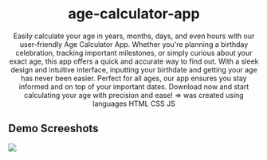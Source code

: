<h1 align="center">age-calculator-app</h1>
<p align="center">Easily calculate your age in years, months, days, and even hours with our user-friendly Age Calculator App. Whether you're planning a birthday celebration, tracking important milestones, or simply curious about your exact age, this app offers a quick and accurate way to find out. With a sleek design and intuitive interface, inputting your birthdate and getting your age has never been easier. Perfect for all ages, our app ensures you stay informed and on top of your important dates. Download now and start calculating your age with precision and ease! => was created using languages HTML CSS JS</p>

<h2>Demo Screeshots</h2>
<img src="https://github.com/the-artist-web/age-calculator-app/assets/162612001/8c8b1d95-7242-4af4-af52-c1b8674f567d">
